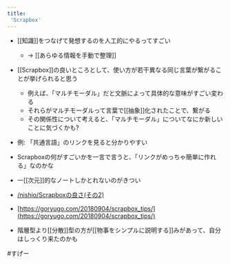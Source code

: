 ```yaml
---
title:
 'Scrapbox'
---
```


- [[知識]]をつなげて発想するのを人工的にやるってすごい
    - -> [[あらゆる情報を手動で整理]]
- [[Scrapbox]]の良いところとして、使い方が若干異なる同じ言葉が繋がることが挙げられると思う
    - 例えば、「マルチモーダル」だと文脈によって具体的な意味がすごい変わる
    - それらがマルチモーダルって言葉で[[抽象]]化されたことで、繋がる
    - その関係性について考えると、「マルチモーダル」についてなにか新しいことに気づくかも?
- 例: 「共通言語」のリンクを見ると分かりやすい

- Scrapboxの何がすごいかを一言で言うと、「リンクがめっちゃ簡単に作れる」なのかな

- 一[[次元]]的なノートしかとれないのがきつい

- [/nishio/Scrapboxの良さ(その2)](https://scrapbox.io/nishio/Scrapboxの良さ(その2))
- [https://goryugo.com/20180904/scrapbox_tips/](https://goryugo.com/20180904/scrapbox_tips/)

- 階層型より[[分散]]型の方が[[物事をシンプルに説明する]]みがあって、自分はしっくり来たのかも

#すげー
